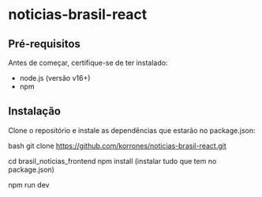 # noticias-brasil-react
## Pré-requisitos

Antes de começar, certifique-se de ter instalado:
- node.js (versão v16+)
- npm

## Instalação

Clone o repositório e instale as dependências que estarão no package.json:

bash
git clone https://github.com/korrones/noticias-brasil-react.git

cd brasil_noticias_frontend
npm install (instalar tudo que tem no package.json)

npm run dev
